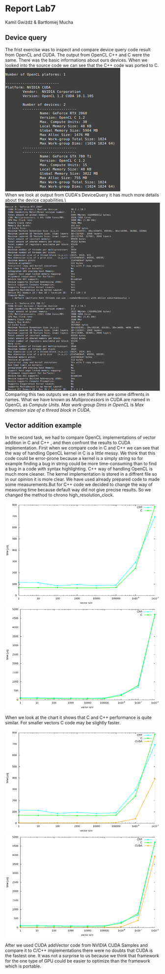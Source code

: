 # Report Lab7

Kamil Gwiżdż & Bartłomiej Mucha

## Device query
The frist exercise was to inspect and compare device query code result from OpenCL and CUDA.
The output from OpenCL C++ and C were the same. There was the basic informations about ours devices. When we looked into the source code we can see that the C++ code was ported to C.\
![OpenCL](../lab7/OpenCL.png)\
When we look at output from CUDA's DeviceQuery it has much more details about the device capabilities.\ 
![CUDA](../lab7/CUDA_1.png)\
Comparing this two outputs we can see that there are some diffrents in names. What we have known as *Multiprocessors* in CUDA are named in OpenCL as *Compute Units*. *Max work-group Dims in OpenCL* is *Max dimension size of a thread block in CUDA*.   
## Vector addition example
In the second task, we had to compare OpenCL implementations of vector addition in C and C++ , and then confront the results to CUDA implementation.
First when we compare code in C and C++ we can see that the way of handling OpenCL kernel in C is a little messy. We think that this code could 
be error-prone because a kernel is a simply string so for example finding a bug in string could be more time-consuming than to find a bug in a code with
syntax highlighting. C++ way of handling OpenCL is much more cleaner. The kernel implementation is stored in a diffrent file so in our opinion it is more clear.
We have used already prepared code to made some measurements.But for C++ code we decided to change the way of measuring time because default way did not give precise results.
So we changed the method to chrono high_resolution_clock.

![Compare C and CPP](../lab7/C_CPP_2.png)
![Compare C and CPP 2](../lab7/C_CPP_1.png)

When we look at the chart it shows that C and C++ performance is quite similar. For smaller vectors C code may be slightly faster.

![Compare C, CPP and CUDA](../lab7/C_CPP_CUDA_2.png)
![Compare C,CPP and CUDA 2](../lab7/C_CPP_CUDA_1.png)

After we used CUDA addVector code from NVIDIA CUDA Samples and compare it to C/C++ implementations there were no doubts that CUDA is the fastest one.
It was not a surprise to us because we think that framework for the one type of GPU could be easier to optimize than the framework which is portable.
